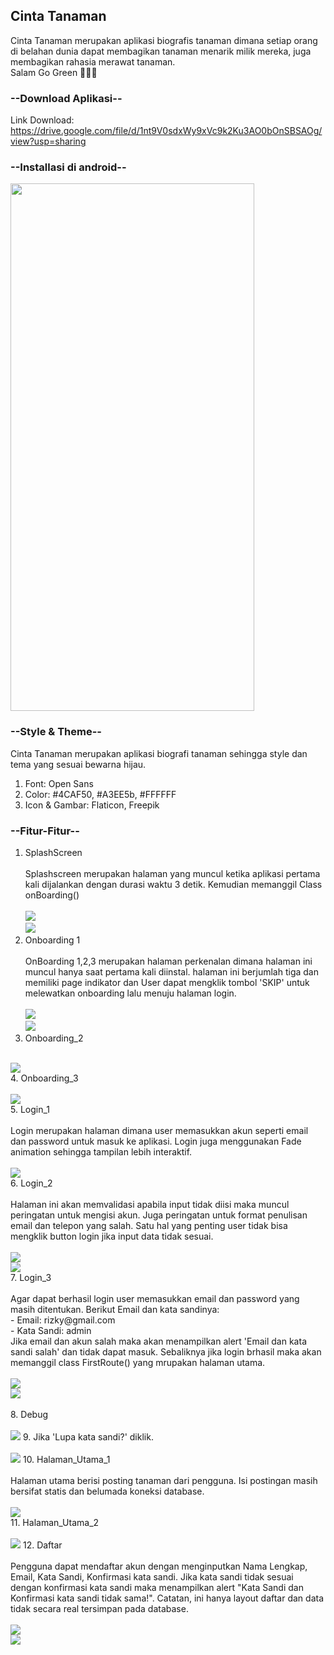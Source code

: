 ## Cinta Tanaman
Cinta Tanaman merupakan aplikasi biografis tanaman dimana setiap orang di belahan dunia dapat membagikan tanaman menarik milik mereka, juga membagikan rahasia merawat tanaman.<br/>
Salam Go Green 🌳🍀🥰
### --Download Aplikasi--
Link Download: https://drive.google.com/file/d/1nt9V0sdxWy9xVc9k2Ku3AO0bOnSBSAOg/view?usp=sharing
<br />
### --Installasi di android--<br />
<img src="https://raw.githubusercontent.com/rizkynat/Cinta_Tanaman/master/screenshots/install.jpeg" width="390" height="844"><br />
### --Style & Theme--
Cinta Tanaman merupakan aplikasi biografi tanaman sehingga style dan tema yang sesuai bewarna hijau.
1. Font: Open Sans<br/>
2. Color: #4CAF50, #A3EE5b, #FFFFFF <br/>
3. Icon & Gambar: Flaticon, Freepik
### --Fitur-Fitur-- 
1. SplashScreen<br /><br/>
Splashscreen merupakan halaman yang muncul ketika aplikasi pertama kali dijalankan dengan durasi waktu 3 detik. Kemudian memanggil Class onBoarding()<br/><br/>
<img src="https://github.com/rizkynat/CintaTanaman/blob/master/screenshots/kode_splashscreen.png"><br/>
<img src="https://github.com/rizkynat/CintaTanaman/blob/master/screenshots/splashscreen.png"><br/>
2. Onboarding 1<br /><br/>
OnBoarding 1,2,3 merupakan halaman perkenalan dimana halaman ini muncul hanya saat pertama kali diinstal. halaman ini berjumlah tiga dan memiliki page indikator dan User dapat mengklik tombol 'SKIP' untuk melewatkan onboarding lalu menuju halaman login.<br/><br/>
 <img src="https://github.com/rizkynat/CintaTanaman/blob/master/screenshots/kode_onboarding.png"><br/>
<img src="https://github.com/rizkynat/CintaTanaman/blob/master/screenshots/onboarding_1.png"><br/>
3. Onboarding_2 <br /><br/>

<img src="https://github.com/rizkynat/CintaTanaman/blob/master/screenshots/onboarding_2.png">
<br/>
4. Onboarding_3 <br /><br/>
<img src="https://raw.githubusercontent.com/rizkynat/Cinta_Tanaman/master/screenshots/onboarding_3.png">
<br/>
5. Login_1 <br /><br/>
Login merupakan halaman dimana user memasukkan akun seperti email dan password untuk masuk ke aplikasi. Login juga menggunakan Fade animation sehingga tampilan lebih interaktif.<br/><br/>
<img src="https://raw.githubusercontent.com/rizkynat/Cinta_Tanaman/master/screenshots/login_1.png">
<br/>
6. Login_2 <br /><br/>
Halaman ini akan memvalidasi apabila input tidak diisi maka muncul peringatan untuk mengisi akun. Juga peringatan untuk format penulisan email dan telepon yang salah. Satu hal yang penting user tidak bisa mengklik button login jika input data tidak sesuai.<br/><br/>
<img src="https://raw.githubusercontent.com/rizkynat/Cinta_Tanaman/master/screenshots/kode_login1.png">
<br/>
<img src="https://raw.githubusercontent.com/rizkynat/Cinta_Tanaman/master/screenshots/login_2.png">
<br/>
7. Login_3 <br /><br/>
Agar dapat berhasil login user memasukkan email dan password yang masih ditentukan. Berikut Email dan kata sandinya:<br/>
- Email: rizky@gmail.com<br/>
- Kata Sandi: admin<br/>
Jika email dan akun salah maka akan menampilkan alert 'Email dan kata sandi salah' dan tidak dapat masuk. Sebaliknya jika login brhasil maka akan memanggil class FirstRoute() yang mrupakan halaman utama.<br/><br/>
<img src="https://raw.githubusercontent.com/rizkynat/Cinta_Tanaman/master/screenshots/kode_login2.png">
<br/>    
<img src="https://raw.githubusercontent.com/rizkynat/Cinta_Tanaman/master/screenshots/login_3.png">
<br/>
<br/>
8. Debug <br /><br/>
<img src="https://raw.githubusercontent.com/rizkynat/Cinta_Tanaman/master/screenshots/debug.png">
9. Jika 'Lupa kata sandi?' diklik. <br /><br/>
<img src="https://raw.githubusercontent.com/rizkynat/Cinta_Tanaman/master/screenshots/lupa_kata_sandi.png">
10. Halaman_Utama_1 <br /><br/>
Halaman utama berisi posting tanaman dari pengguna. Isi postingan masih bersifat statis dan belumada koneksi database.<br/><br/>
<img src="https://raw.githubusercontent.com/rizkynat/Cinta_Tanaman/master/screenshots/halaman_utama_1.png">
<br/>
11. Halaman_Utama_2 <br /><br/>
<img src="https://raw.githubusercontent.com/rizkynat/Cinta_Tanaman/master/screenshots/halaman_utama_2.png">
12. Daftar <br /><br/>
Pengguna dapat mendaftar akun dengan menginputkan Nama Lengkap, Email, Kata Sandi, Konfirmasi kata sandi. Jika kata sandi tidak sesuai dengan konfirmasi kata sandi maka menampilkan alert "Kata Sandi dan Konfirmasi kata sandi tidak sama!". Catatan, ini hanya layout daftar dan data tidak secara real tersimpan pada database.<br/><br/>
<img src="https://raw.githubusercontent.com/rizkynat/Cinta_Tanaman/master/screenshots/kode_register.png"><br/>
<img src="https://raw.githubusercontent.com/rizkynat/Cinta_Tanaman/master/screenshots/daftar.png">


